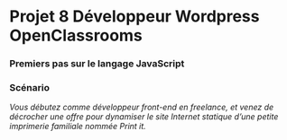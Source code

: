 # Projet 8 Développeur Wordpress OpenClassrooms
### Premiers pas sur le langage JavaScript

### Scénario
*Vous débutez comme développeur front-end en freelance, et venez de décrocher une offre pour dynamiser le site Internet statique d’une petite imprimerie familiale nommée Print it.*
